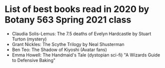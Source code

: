 # List of best books read in 2020 by Botany 563 Spring 2021 class

- Claudia Solis-Lemus: The 7.5 deaths of Evelyn Hardcastle by Stuart Turton (mystery)
- Grant Nickles: The Scythe Trilogy by Neal Shusterman
- Ben Teo: The Shadow of Kiyoshi (Avatar fans)
- Emma Howell: The Handmaid's Tale (dystopian sci-fi)
"A Wizards Guide to Defensive Baking"
